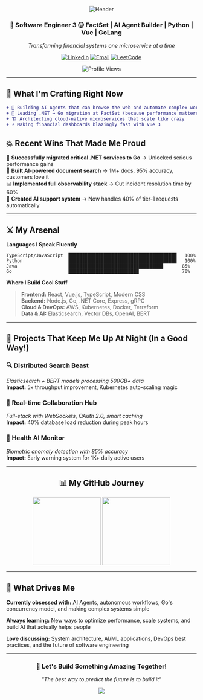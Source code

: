 <div align="center">

![Header](https://capsule-render.vercel.app/api?type=waving&color=gradient&height=200&section=header&text=Sai%20Kiran%20Gonugunta&fontSize=80&fontAlignY=35&animation=twinkling&fontColor=ffffff)

### 🚀 Software Engineer 3 @ FactSet | AI Agent Builder | Python | Vue | GoLang

*Transforming financial systems one microservice at a time*

[![LinkedIn](https://img.shields.io/badge/LinkedIn-%230077B5.svg?logo=linkedin&logoColor=white)](https://linkedin.com/in/saikiran-gonugunta)
[![Email](https://img.shields.io/badge/Gmail-D14836?logo=gmail&logoColor=white)](mailto:skiran252@gmail.com)
[![LeetCode](https://img.shields.io/badge/LeetCode-000000?logo=LeetCode&logoColor=#d16c06)](https://leetcode.com/u/skiran252/)

![Profile Views](https://komarev.com/ghpvc/?username=skiran252&color=brightgreen&style=flat-square)

</div>

---

## 🔮 What I'm Crafting Right Now

```diff
+ 🤖 Building AI Agents that can browse the web and automate complex workflows
+ 🔄 Leading .NET → Go migration at FactSet (because performance matters!)  
+ 🏗️ Architecting cloud-native microservices that scale like crazy
+ ⚡ Making financial dashboards blazingly fast with Vue 3
```

## 💥 Recent Wins That Made Me Proud

🚀 **Successfully migrated critical .NET services to Go** → Unlocked serious performance gains  
🤖 **Built AI-powered document search** → 1M+ docs, 95% accuracy, customers love it  
📊 **Implemented full observability stack** → Cut incident resolution time by 60%  
🎯 **Created AI support system** → Now handles 40% of tier-1 requests automatically  

---

## ⚔️ My Arsenal

**Languages I Speak Fluently**
```
TypeScript/JavaScript  ████████████████████████████████████████   100%
Python                 ████████████████████████████████████████   100%
Java                   ███████████████████████████████████       85%
Go                     ██████████████████████████                70%
```

**Where I Build Cool Stuff**
> **Frontend:** React, Vue.js, TypeScript, Modern CSS  
> **Backend:** Node.js, Go, .NET Core, Express, gRPC  
> **Cloud & DevOps:** AWS, Kubernetes, Docker, Terraform  
> **Data & AI:** Elasticsearch, Vector DBs, OpenAI, BERT  

---

## 🎯 Projects That Keep Me Up At Night (In a Good Way!)

### 🔍 **Distributed Search Beast**
*Elasticsearch + BERT models processing 500GB+ data*  
**Impact:** 5x throughput improvement, Kubernetes auto-scaling magic

### 🤝 **Real-time Collaboration Hub** 
*Full-stack with WebSockets, OAuth 2.0, smart caching*  
**Impact:** 40% database load reduction during peak hours

### 💓 **Health AI Monitor**
*Biometric anomaly detection with 85% accuracy*  
**Impact:** Early warning system for 1K+ daily active users

---

<div align="center">

## 📊 My GitHub Journey

<img height="180em" src="https://github-readme-stats.vercel.app/api?username=skiran252&show_icons=true&theme=tokyonight&include_all_commits=true&count_private=true&hide_border=true"/>
<img height="180em" src="https://github-readme-stats.vercel.app/api/top-langs/?username=skiran252&layout=compact&theme=tokyonight&hide_border=true"/>

</div>

---

## 🌟 What Drives Me

**Currently obsessed with:** AI Agents, autonomous workflows, Go's concurrency model, and making complex systems simple

**Always learning:** New ways to optimize performance, scale systems, and build AI that actually helps people

**Love discussing:** System architecture, AI/ML applications, DevOps best practices, and the future of software engineering

---

<div align="center">

### 💬 Let's Build Something Amazing Together!

*"The best way to predict the future is to build it"*

<img src="https://capsule-render.vercel.app/api?type=waving&color=gradient&height=100&section=footer"/>

</div>
